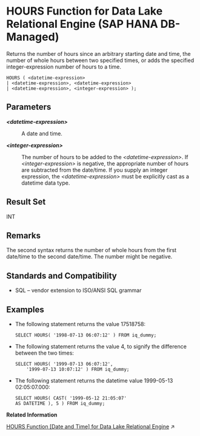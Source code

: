 <!-- loio21c21405d89646019adb537e2ed90796 -->

# HOURS Function for Data Lake Relational Engine \(SAP HANA DB-Managed\)

Returns the number of hours since an arbitrary starting date and time, the number of whole hours between two specified times, or adds the specified integer-expression number of hours to a time.



```
HOURS ( <datetime-expression> 
| <datetime-expression>, <datetime-expression>
| <datetime-expression>, <integer-expression> );
```



<a name="loio21c21405d89646019adb537e2ed90796__section_nld_h4g_trb"/>

## Parameters


<dl>
<dt><b>

*<datetime-expression\>*

</b></dt>
<dd>

A date and time.



</dd><dt><b>

*<integer-expression\>*

</b></dt>
<dd>

The number of hours to be added to the *<datetime-expression\>*. If *<integer-expression\>* is negative, the appropriate number of hours are subtracted from the date/time. If you supply an integer expression, the *<datetime-expression\>* must be explicitly cast as a datetime data type.



</dd>
</dl>



<a name="loio21c21405d89646019adb537e2ed90796__section_byp_h4g_trb"/>

## Result Set

INT



<a name="loio21c21405d89646019adb537e2ed90796__section_amc_34g_trb"/>

## Remarks

The second syntax returns the number of whole hours from the first date/time to the second date/time. The number might be negative.



<a name="loio21c21405d89646019adb537e2ed90796__section_ywp_34g_trb"/>

## Standards and Compatibility

-   SQL – vendor extension to ISO/ANSI SQL grammar



<a name="loio21c21405d89646019adb537e2ed90796__section_fxz_34g_trb"/>

## Examples

-   The following statement returns the value 17518758:

    ```
    SELECT HOURS( '1998-07-13 06:07:12' ) FROM iq_dummy;
    ```

-   The following statement returns the value 4, to signify the difference between the two times:

    ```
    SELECT HOURS( '1999-07-13 06:07:12',
    	'1999-07-13 10:07:12' ) FROM iq_dummy;
    ```

-   The following statement returns the datetime value 1999-05-13 02:05:07.000:

    ```
    SELECT HOURS( CAST( '1999-05-12 21:05:07' 
    AS DATETIME ), 5 ) FROM iq_dummy;
    ```


**Related Information**  


[HOURS Function \[Date and Time\] for Data Lake Relational Engine](https://help.sap.com/viewer/19b3964099384f178ad08f2d348232a9/2023_4_QRC/en-US/a556e14084f210158443b519970bb86d.html "Returns the number of hours since an arbitrary starting date and time, the number of whole hours between two specified times, or adds the specified integer-expression number of hours to a time.") :arrow_upper_right:

